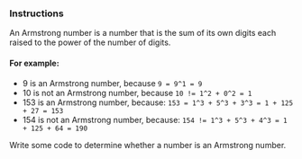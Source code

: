 ### Instructions
An Armstrong number is a number that is the sum of its own digits each raised to the power of the number of digits.

#### For example:

* 9 is an Armstrong number, because `` 9 = 9^1 = 9 ``
* 10 is not an Armstrong number, because `` 10 != 1^2 + 0^2 = 1 ``
* 153 is an Armstrong number, because: `` 153 = 1^3 + 5^3 + 3^3 = 1 + 125 + 27 = 153 ``
* 154 is not an Armstrong number, because: `` 154 != 1^3 + 5^3 + 4^3 = 1 + 125 + 64 = 190 ``
  
Write some code to determine whether a number is an Armstrong number.
